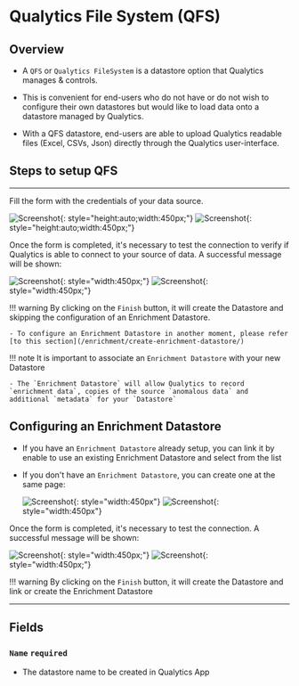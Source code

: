 # Qualytics File System (QFS)

## Overview

* A `QFS` or `Qualytics FileSystem` is a datastore option that Qualytics manages & controls.

* This is convenient for end-users who do not have or do not wish to configure their own datastores but would like to load data onto a datastore managed by Qualytics.

* With a QFS datastore, end-users are able to upload Qualytics readable files (Excel, CSVs, Json) directly through the Qualytics user-interface.


## Steps to setup QFS

---
Fill the form with the credentials of your data source.

![Screenshot](../assets/datastores/qfs/create-datastore-light.png#only-light){: style="height:auto;width:450px;"}
![Screenshot](../assets/datastores/qfs/create-datastore-dark.png#only-dark){: style="height:auto;width:450px;"}

Once the form is completed, it's necessary to test the connection to verify if Qualytics is able to connect to your source of data. A successful message will be shown:

![Screenshot](../assets/datastores/test-connection/test-connection-light.png#only-light){: style="width:450px;"}
![Screenshot](../assets/datastores/test-connection/test-connection-dark.png#only-dark){: style="width:450px;"}

!!! warning
    By clicking on the `Finish` button, it will create the Datastore and skipping the configuration of an Enrichment Datastore.

    - To configure an Enrichment Datastore in another moment, please refer [to this section](/enrichment/create-enrichment-datastore/)

!!! note
    It is important to associate an `Enrichment Datastore` with your new Datastore

    - The `Enrichment Datastore` will allow Qualytics to record `enrichment data`, copies of the source `anomalous data` and additional `metadata` for your `Datastore`

## Configuring an Enrichment Datastore

- If you have an `Enrichment Datastore` already setup, you can link it by enable to use an existing Enrichment Datastore and select from the list

- If you don't have an `Enrichment Datastore`, you can create one at the same page:

    ![Screenshot](../assets/enrichment/qfs/create-enrichment-datastore-light.png#only-light){: style="width:450px"}
    ![Screenshot](../assets/enrichment/qfs/create-enrichment-datastore-dark.png#only-dark){: style="width:450px"}

Once the form is completed, it's necessary to test the connection. A successful message will be shown:

![Screenshot](../assets/enrichment/test-connection-light.png#only-light){: style="width:450px;"}
![Screenshot](../assets/enrichment/test-connection-dark.png#only-dark){: style="width:450px;"}

!!! warning
    By clicking on the `Finish` button, it will create the Datastore and link or create the Enrichment Datastore

---
## Fields
### `Name` <spam id='required'>`required`</spam>

* The datastore name to be created in Qualytics App
